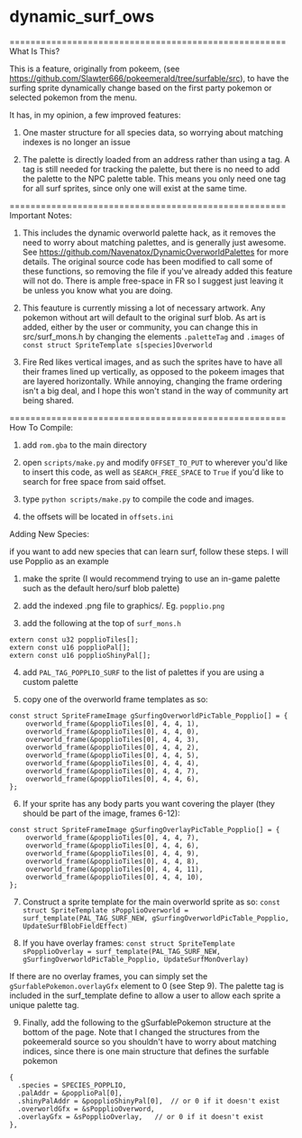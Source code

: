 # dynamic_surf_ows

=====================================================
What Is This?

This is a feature, originally from pokeem, (see https://github.com/Slawter666/pokeemerald/tree/surfable/src), to have the surfing sprite dynamically change based on the first party pokemon or selected pokemon from the menu.

It has, in my opinion, a few improved features:

1. One master structure for all species data, so worrying about matching indexes is no longer an issue

2. The palette is directly loaded from an address rather than using a tag. A tag is still needed for tracking the palette, but there is no need to add the palette to the NPC palette table. This means you only need one tag for all surf sprites, since only one will exist at the same time.

=====================================================
Important Notes:

1. This includes the dynamic overworld palette hack, as it removes the need to worry about matching palettes, and is generally just awesome. See https://github.com/Navenatox/DynamicOverworldPalettes for more details. The original source code has been modified to call some of these functions, so removing the file if you've already added this feature will not do. There is ample free-space in FR so I suggest just leaving it be unless you know what you are doing.

2. This feauture is currently missing a lot of necessary artwork. Any pokemon without art will default to the original surf blob. As art is added, either by the user or community, you can change this in src/surf_mons.h by changing the elements `.paletteTag` and `.images` of `const struct SpriteTemplate s[species]Overworld`

3. Fire Red likes vertical images, and as such the sprites have to have all their frames lined up vertically, as opposed to the pokeem images that are layered horizontally. While annoying, changing the frame ordering isn't a big deal, and I hope this won't stand in the way of community art being shared.

=====================================================
How To Compile:

1. add `rom.gba` to the main directory

2. open `scripts/make.py` and modify `OFFSET_TO_PUT` to wherever you'd like to insert this code, as well as `SEARCH_FREE_SPACE` to `True` if you'd like to search for free space from said offset.

3. type `python scripts/make.py` to compile the code and images.

4. the offsets will be located in `offsets.ini`



Adding New Species:

if you want to add new species that can learn surf, follow these steps. I will use Popplio as an example
1. make the sprite (I would recommend trying to use an in-game palette such as the default hero/surf blob palette)

2. add the indexed .png file to graphics/. Eg. `popplio.png`

3. add the following at the top of `surf_mons.h`
```
extern const u32 popplioTiles[];
extern const u16 popplioPal[];
extern const u16 popplioShinyPal[];
```

4. add `PAL_TAG_POPPLIO_SURF` to the list of palettes if you are using a custom palette

5. copy one of the overworld frame templates as so:
```
const struct SpriteFrameImage gSurfingOverworldPicTable_Popplio[] = {
    overworld_frame(&popplioTiles[0], 4, 4, 1),
    overworld_frame(&popplioTiles[0], 4, 4, 0),
    overworld_frame(&popplioTiles[0], 4, 4, 3),
    overworld_frame(&popplioTiles[0], 4, 4, 2),
    overworld_frame(&popplioTiles[0], 4, 4, 5),
    overworld_frame(&popplioTiles[0], 4, 4, 4),
    overworld_frame(&popplioTiles[0], 4, 4, 7),
    overworld_frame(&popplioTiles[0], 4, 4, 6),
};
```

6. If your sprite has any body parts you want covering the player (they should be part of the image, frames 6-12):
```
const struct SpriteFrameImage gSurfingOverlayPicTable_Popplio[] = {
    overworld_frame(&popplioTiles[0], 4, 4, 7),
    overworld_frame(&popplioTiles[0], 4, 4, 6),
    overworld_frame(&popplioTiles[0], 4, 4, 9),
    overworld_frame(&popplioTiles[0], 4, 4, 8),
    overworld_frame(&popplioTiles[0], 4, 4, 11),
    overworld_frame(&popplioTiles[0], 4, 4, 10),
};
```

7. Construct a sprite template for the main overworld sprite as so:
`const struct SpriteTemplate sPopplioOverworld = surf_template(PAL_TAG_SURF_NEW, gSurfingOverworldPicTable_Popplio, UpdateSurfBlobFieldEffect)`

8. If you have overlay frames:
`const struct SpriteTemplate sPopplioOverlay = surf_template(PAL_TAG_SURF_NEW, gSurfingOverworldPicTable_Popplio, UpdateSurfMonOverlay)`

If there are no overlay frames, you can simply set the `gSurfablePokemon.overlayGfx` element to 0 (see Step 9). The palette tag is included in the surf_template define to allow a user to allow each sprite a unique palette tag.

9. Finally, add the following to the gSurfablePokemon structure at the bottom of the page. Note that I changed the structures from the pokeemerald source so you shouldn't have to worry about matching indices, since there is one main structure that defines the surfable pokemon
```
{
  .species = SPECIES_POPPLIO,
  .palAddr = &popplioPal[0],
  .shinyPalAddr = &popplioShinyPal[0],	// or 0 if it doesn't exist
  .overworldGfx = &sPopplioOverword,
  .overlayGfx = &sPopplioOverlay,	// or 0 if it doesn't exist
},
```

